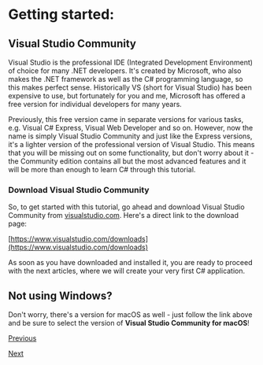# Getting started:

## Visual Studio Community

Visual Studio is the professional IDE (Integrated Development Environment) of choice for many .NET developers. It's created by Microsoft, who also makes the .NET framework as well as the C# programming language, so this makes perfect sense. Historically VS (short for Visual Studio) has been expensive to use, but fortunately for you and me, Microsoft has offered a free version for individual developers for many years.

Previously, this free version came in separate versions for various tasks, e.g. Visual C# Express, Visual Web Developer and so on. However, now the name is simply Visual Studio Community and just like the Express versions, it's a lighter version of the professional version of Visual Studio. This means that you will be missing out on some functionality, but don't worry about it - the Community edition contains all but the most advanced features and it will be more than enough to learn C# through this tutorial.

### Download Visual Studio Community

So, to get started with this tutorial, go ahead and download Visual Studio Community from [visualstudio.com](http://www.visualstudio.com). Here's a direct link to the download page:

[https://www.visualstudio.com/downloads](https://www.visualstudio.com/downloads)

As soon as you have downloaded and installed it, you are ready to proceed with the next articles, where we will create your very first C# application.

## Not using Windows?

Don't worry, there's a version for macOS as well - just follow the link above and be sure to select the version of **Visual Studio Community for macOS**!

[Previous](../README.md)

[Next](HelloWorld.md)